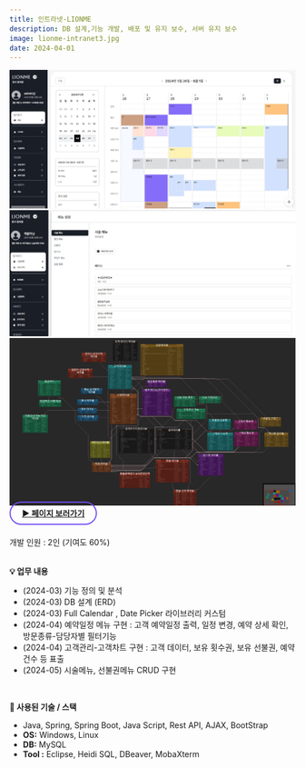 ```yaml
---
title: 인트라넷-LIONME
description: DB 설계,기능 개발, 배포 및 유지 보수, 서버 유지 보수
image: lionme-intranet3.jpg
date: 2024-04-01
---
```

<img src="/assets/images/projects/lionme-intranet1.jpg">
<img src="/assets/images/projects/lionme-intranet2.jpg">
<img src="/assets/images/projects/lionme-intranet4.jpg">
<br>
<!-- 페이지 보러가기 -->
<a href="https://lionmegroupware.com/" style="border: 2px solid #724CF9; border-radius: 30px;padding: 10px 20px;"><b>▶ 페이지 보러가기</b></a><br/><br/>

<!-- 글 내용 -->
개발 인원 : 2인 (기여도 60%) <br/><br/>

<!-- 구현기능 -->
<b>💡 업무 내용</b><br/>
<ul>
    <li>(2024-03) 기능 정의 및 분석</li>
    <li>(2024-03) DB 설계 (ERD) </li>
    <li>(2024-03) Full Calendar , Date Picker 라이브러리 커스텀 </li>
    <li>(2024-04) 예약일정 메뉴 구현 : 고객 예약일정 출력, 일정 변경, 예약 상세 확인, 방문종류-담당자별 필터기능 </li>
    <li>(2024-04) 고객관리-고객차트 구현 : 고객 데이터, 보유 횟수권, 보유 선불권, 예약 건수 등 표출 </li>
    <li>(2024-05) 시술메뉴, 선불권메뉴 CRUD 구현 </li>
</ul>
<br/>

<!-- 기술 스택 -->
<b>📌 사용된 기술 / 스택</b><br/> 
<ul>
    <li>Java, Spring, Spring Boot, Java Script, Rest API, AJAX, BootStrap</li>
    <li><b>OS:</b> Windows, Linux</li>
    <li><b>DB:</b> MySQL</li>
    <li><b>Tool :</b> Eclipse, Heidi SQL, DBeaver, MobaXterm</li>
</ul>
<br/>
